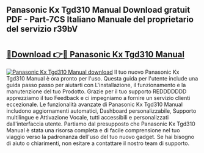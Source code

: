 ## Panasonic Kx Tgd310 Manual Download gratuit PDF - Part-7CS Italiano Manuale del proprietario del servizio r39bV

# <h2><a href="http://dfc18q.blite.top/?on=Panasonic+Kx+Tgd310+Manual">🔗Download 👉🔴 Panasonic Kx Tgd310 Manual</a></h2>

[![Panasonic Kx Tgd310 Manual download](https://i.imgur.com/lujVjoI.png)](http://dfc18q.blite.top/?on=Panasonic+Kx+Tgd310+Manual)
Il tuo nuovo Panasonic Kx Tgd310 Manual è ora pronto per l'uso. Questa guida per l'utente include una guida passo passo per aiutarti con L'installazione, il funzionamento e la manutenzione del tuo Prodotto. Grazie per il tuo supporto REDDDDDDD apprezziamo il tuo Feedback e ci impegniamo a fornire un servizio clienti eccezionale. Le funzionalità avanzate di Panasonic Kx Tgd310 Manual includono aggiornamenti automatici, Dashboard personalizzabile, Supporto multilingue e Attivazione Vocale, tutti accessibili e personalizzati dall'interfaccia utente. Partiamo dal presupposto che Panasonic Kx Tgd310 Manual è stata una risorsa completa e di facile comprensione nel tuo viaggio verso la padronanza dell'uso del tuo nuovo gadget. Se hai bisogno di aiuto o chiarimenti, non esitare a contattare il nostro team di supporto.
